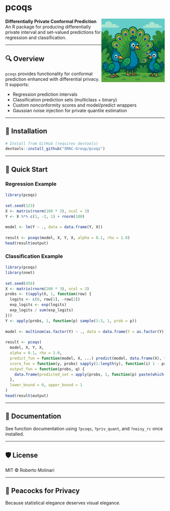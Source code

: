 pcoqs
================

<img src="man/figures/peacocks.png" align="right" height="200" />

**Differentially Private Conformal Prediction**  
An R package for producing differentially private interval and
set-valued predictions for regression and classification.

------------------------------------------------------------------------

## 🔍 Overview

`pcoqs` provides functionality for conformal prediction enhanced with
differential privacy. It supports:

- Regression prediction intervals  
- Classification prediction sets (multiclass + binary)  
- Custom nonconformity scores and model/predict wrappers  
- Gaussian noise injection for private quantile estimation

------------------------------------------------------------------------

## 🧪 Installation

``` r
# Install from GitHub (requires devtools)
devtools::install_github("SMAC-Group/pcoqs")
```

------------------------------------------------------------------------

## 🚀 Quick Start

### Regression Example

``` r
library(pcoqs)

set.seed(123)
X <- matrix(rnorm(100 * 3), ncol = 3)
Y <- X %*% c(1, -2, 1) + rnorm(100)

model <- lm(Y ~ ., data = data.frame(Y, X))

result <- pcoqs(model, X, Y, X, alpha = 0.1, rho = 1.0)
head(result$output)
```

### Classification Example

``` r
library(pcoqs)
library(nnet)

set.seed(456)
X <- matrix(rnorm(200 * 3), ncol = 3)
probs <- t(apply(X, 1, function(row) {
  logits <- c(0, row[1], -row[2])
  exp_logits <- exp(logits)
  exp_logits / sum(exp_logits)
}))
Y <- apply(probs, 1, function(p) sample(1:3, 1, prob = p))

model <- multinom(as.factor(Y) ~ ., data = data.frame(Y = as.factor(Y), X), trace = FALSE)

result <- pcoqs(
  model, X, Y, X,
  alpha = 0.1, rho = 1.0,
  predict_fun = function(model, X, ...) predict(model, data.frame(X), type = "probs"),
  score_fun = function(y, probs) sapply(1:length(y), function(i) 1 - probs[i, y[i]]),
  output_fun = function(probs, q) {
    data.frame(predicted_set = apply(probs, 1, function(p) paste(which(p >= 1 - q), collapse = ",")))
  },
  lower_bound = 0, upper_bound = 1
)
head(result$output)
```

------------------------------------------------------------------------

## 📘 Documentation

See function documentation using `?pcoqs`, `?priv_quant`, and
`?noisy_rc` once installed.

------------------------------------------------------------------------

## 🛡️ License

MIT © Roberto Molinari

------------------------------------------------------------------------

## 🦚 Peacocks for Privacy

Because statistical elegance deserves visual elegance.
